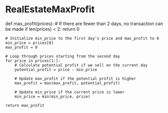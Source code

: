 # RealEstateMaxProfit

def max_profit(prices):
    # If there are fewer than 2 days, no transaction can be made
    if len(prices) < 2:
        return 0

    # Initialize min_price to the first day's price and max_profit to 0
    min_price = prices[0]
    max_profit = 0

    # Loop through prices starting from the second day
    for price in prices[1:]:
        # Calculate potential profit if we sell on the current day
        potential_profit = price - min_price

        # Update max_profit if the potential profit is higher
        max_profit = max(max_profit, potential_profit)

        # Update min_price if the current price is lower
        min_price = min(min_price, price)

    return max_profit
